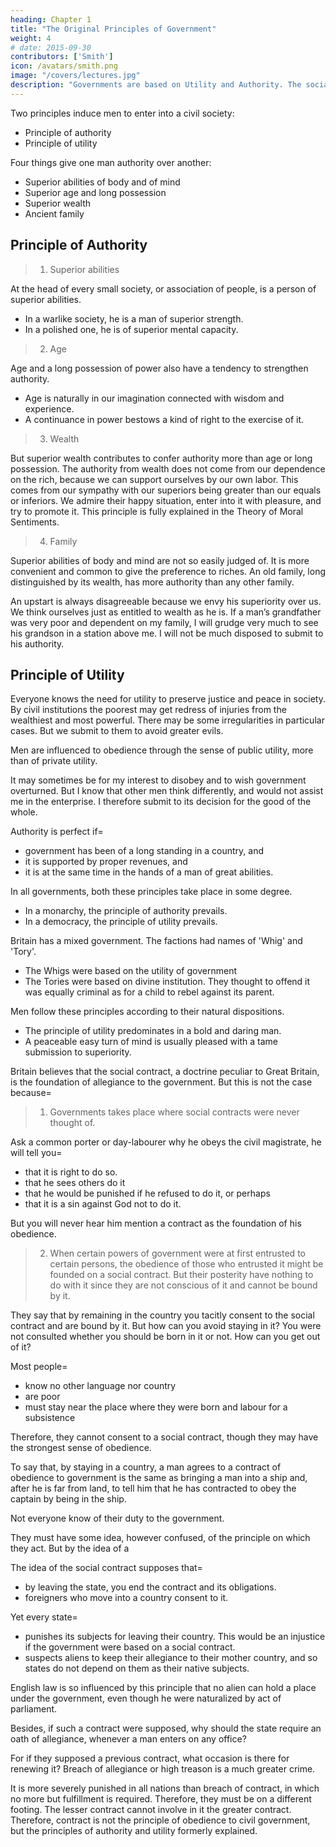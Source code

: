 ```yaml
---
heading: Chapter 1
title: "The Original Principles of Government"
weight: 4
# date: 2015-09-30
contributors: ['Smith']
icon: /avatars/smith.png
image: "/covers/lectures.jpg"
description: "Governments are based on Utility and Authority. The social contract theory is a fallacy invented in Britain"
---
```




Two principles induce men to enter into a civil society:
- Principle of authority
- Principle of utility

Four things give one man authority over another:
- Superior abilities of body and of mind
- Superior age and long possession
- Superior wealth
- Ancient family



## Principle of Authority

> 1. Superior abilities

At the head of every small society, or association of people, is a person of superior abilities.
- In a warlike society, he is a man of superior strength.
- In a polished one, he is of superior mental capacity.

> 2. Age

Age and a long possession of power also have a tendency to strengthen authority. 
- Age is naturally in our imagination connected with wisdom and experience.
- A continuance in power bestows a kind of right to the exercise of it. 

> 3. Wealth 

But superior wealth contributes to confer authority more than age or long possession. The authority from wealth does not come from our dependence on the rich, because we can support ourselves by our own labor. This comes from our sympathy with our superiors being greater than our equals or inferiors. We admire their happy situation, enter into it with pleasure, and try to promote it. This principle is fully explained in the Theory of Moral Sentiments.

<!-- For generally the poor are independent and support themselves by their labour.
They expect no benefit from the rich them, they have a strong propensity to pay them respect. -->

> 4. Family

Superior abilities of body and mind are not so easily judged of. It is more convenient and common to give the preference to riches. An old family, long distinguished by its wealth, has more authority than any other family. 

An upstart is always disagreeable because we envy his superiority over us. We think ourselves just as entitled to wealth as he is. If a man’s grandfather was very poor and dependent on my family, I will grudge very much to see his grandson in a station above me. I will not be much disposed to submit to his authority.


## Principle of Utility

Everyone knows the need for utility to preserve justice and peace in society. By civil institutions the poorest may get redress of injuries from the wealthiest and most powerful. There may be some irregularities in particular cases. But we submit to them to avoid greater evils.

Men are influenced to obedience through the sense of public utility, more than of private utility.

It may sometimes be for my interest to disobey and to wish government overturned. But I know that other men think differently, and would not assist me in the enterprise. I therefore submit to its decision for the good of the whole.

Authority is perfect if= 
- government has been of a long standing in a country, and
- it is supported by proper revenues, and
- it is at the same time in the hands of a man of great abilities.

In all governments, both these principles take place in some degree. 
- In a monarchy, the principle of authority prevails.
- In a democracy, the principle of utility prevails.

Britain has a mixed government. The factions had names of 'Whig' and 'Tory'.
- The Whigs were based on the utility of government
- The Tories were based on divine institution. They thought to offend it was equally criminal as for a child to rebel against its parent.

Men follow these principles according to their natural dispositions.
- The principle of utility predominates in a bold and daring man.
- A peaceable easy turn of mind is usually pleased with a tame submission to superiority.

Britain believes that the social contract, a doctrine peculiar to Great Britain, is the foundation of allegiance to the government. But this is not the case because= 

> 1. Governments takes place where social contracts were never thought of.

<!-- This is even the case with most of the people in this country. -->
Ask a common porter or day-labourer why he obeys the civil magistrate, he will tell you= 
- that it is right to do so.
- that he sees others do it
- that he would be punished if he refused to do it, or perhaps
- that it is a sin against God not to do it.

But you will never hear him mention a contract as the foundation of his obedience.

> 2. When certain powers of government were at first entrusted to certain persons, the obedience of those who entrusted it might be founded on a social contract. But their posterity have nothing to do with it since they are not conscious of it and cannot be bound by it.

They say that by remaining in the country you tacitly consent to the social contract and are bound by it. But how can you avoid staying in it? You were not consulted whether you should be born in it or not. How can you get out of it?

Most people= 
- know no other language nor country
- are poor
- must stay near the place where they were born and labour for a subsistence

Therefore, they cannot consent to a social contract, though they may have the strongest sense of obedience. 

To say that, by staying in a country, a man agrees to a contract of obedience to government is the same as bringing a man into a ship and, after he is far from land, to tell him that he has contracted to obey the captain by being in the ship.

Not everyone know of their duty to the government. 
<!-- The foundation of a duty cannot be a principle with which mankind is entirely unacquainted. --> They must have some idea, however confused, of the principle on which they act. But by the idea of a 

The idea of the social contract supposes that= 
- by leaving the state, you end the contract and its obligations.
- foreigners who move into a country consent to it.

Yet every state=  <!-- claims its own subjects and --> 
- punishes its subjects for leaving their country. This would be an injustice if the government were based on a social contract.
- suspects aliens to keep their allegiance to their mother country, and so states do not depend on them as their native subjects.
<!-- them for such practices, which would be the highest injustice if their living in the country implies a consent to a former agreement. -->

English law is so influenced by this principle that no alien can hold a place under the government, even though he were naturalized by act of parliament.

Besides, if such a contract were supposed, why should the state require an oath of allegiance, whenever a man enters on any office?

For if they supposed a previous contract, what occasion is there for renewing it?
Breach of allegiance or high treason is a much greater crime.

It is more severely punished in all nations than breach of contract, in which no more but fulfillment is required.
Therefore, they must be on a different footing.
The lesser contract cannot involve in it the greater contract.
Therefore, contract is not the principle of obedience to civil government, but the principles of authority and utility formerly explained.
